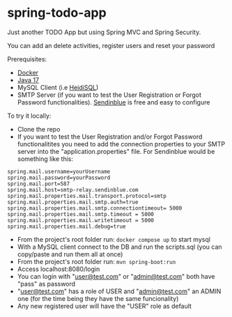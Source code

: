 # spring-todo-app
Just another TODO App but using Spring MVC and Spring Security.

You can add an delete activities, register users and reset your password

Prerequisites:
 - [Docker](https://docs.docker.com/get-docker/)
 - [Java 17](https://www.azul.com/downloads/?package=jdk)
 - MySQL Client (i.e [HeidiSQL](https://www.heidisql.com/download.php))
 - SMTP Server (if you want to test the User Registration or Forgot Password functionalities). [Sendinblue](https://www.sendinblue.com/) is free and easy to configure

To try it locally:
- Clone the repo
- If you want to test the User Registration and/or Forgot Password functionalitites you need to add the connection properties to your SMTP server into the "application.properties" file. For Sendinblue would be something like this:

```
spring.mail.username=yourUsername
spring.mail.password=yourPassword
spring.mail.port=587
spring.mail.host=smtp-relay.sendinblue.com
spring.mail.properties.mail.transport.protocol=smtp
spring.mail.properties.mail.smtp.auth=true
spring.mail.properties.mail.smtp.connectiontimeout= 5000
spring.mail.properties.mail.smtp.timeout = 5000
spring.mail.properties.mail.writetimeout = 5000
spring.mail.properties.mail.debug=true
```

- From the project's root folder run: `docker compose up` to start mysql
- With a MySQL client connect to the DB and run the scripts.sql (you can copy/paste and run them all at once)
- From the project's root folder run: `mvn spring-boot:run`
- Access localhost:8080/login
- You can login with "user@test.com" or "admin@test.com" both have "pass" as password
- "user@test.com" has a role of USER and "admin@test.com" an ADMIN one (for the time being they have the same funcionality)
- Any new registered user will have the "USER" role as default
